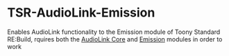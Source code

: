 # TSR-AudioLink-Emission

Enables AudioLink functionality to the Emission module of Toony Standard RE:Build, rquires both the [AudioLink Core](https://github.com/VRLabs/TSR-AudioLink-Core) and [Emission](https://github.com/VRLabs/TSR-Emission) modules in order to work
